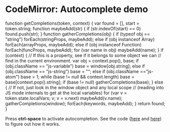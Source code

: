 CodeMirror: Autocomplete demo
=============================

function getCompletions(token, context) { var found = \[\], start = token.string; function maybeAdd(str) { if (str.indexOf(start) == 0) found.push(str); } function gatherCompletions(obj) { if (typeof obj == “string”) forEach(stringProps, maybeAdd); else if (obj instanceof Array) forEach(arrayProps, maybeAdd); else if (obj instanceof Function) forEach(funcProps, maybeAdd); for (var name in obj) maybeAdd(name); } if (context) { // If this is a property, see if it belongs to some object we can // find in the current environment. var obj = context.pop(), base; if (obj.className == “js-variable”) base = window\[obj.string\]; else if (obj.className == “js-string”) base = "“; else if (obj.className ==”js-atom") base = 1; while (base != null && context.length) base = base\[context.pop().string\]; if (base != null) gatherCompletions(base); } else { // If not, just look in the window object and any local scope // (reading into JS mode internals to get at the local variables) for (var v = token.state.localVars; v; v = v.next) maybeAdd(v.name); gatherCompletions(window); forEach(keywords, maybeAdd); } return found; }

Press **ctrl-space** to activate autocompletion. See the code ([here](../addon/hint/show-hint.js) and [here](../addon/hint/javascript-hint.js)) to figure out how it works.
